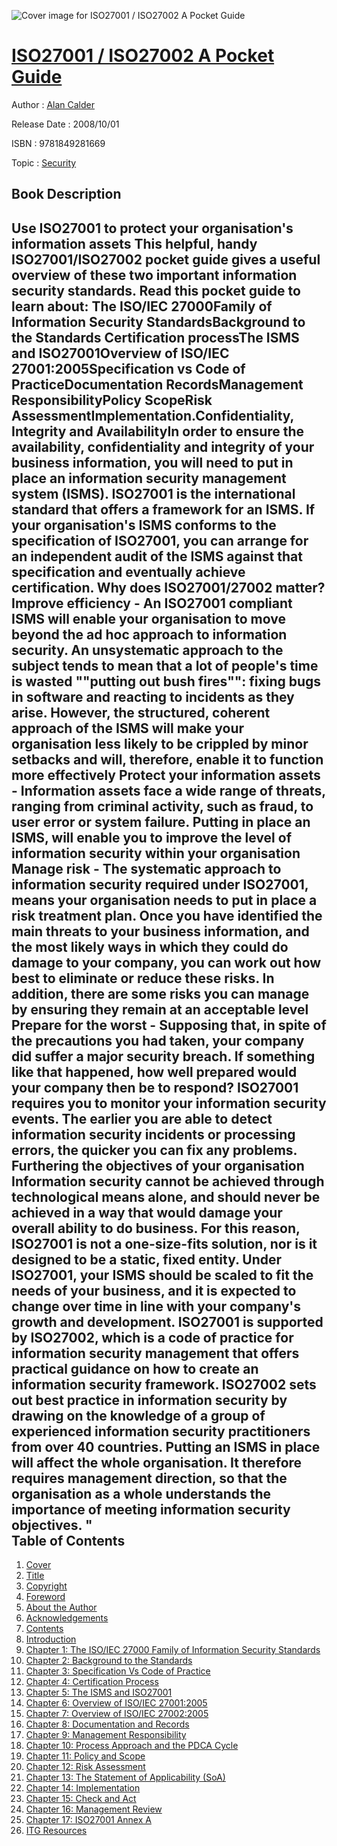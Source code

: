 ![Cover image for ISO27001 / ISO27002 A Pocket Guide](https://imgdetail.ebookreading.net/cover/cover/security/EB9781849281669.jpg)

[ISO27001 / ISO27002 A Pocket Guide](https://ebookreading.net/view/book/ISO27001+%2F+ISO27002+A+Pocket+Guide-EB9781849281669_1.html "ISO27001 / ISO27002 A Pocket Guide")
====================================================================================================================

Author : [Alan Calder](https://ebookreading.net/search/author/Alan+Calder)

Release Date : 2008/10/01

ISBN : 9781849281669

Topic : [Security](https://ebookreading.net/search/category/security)

Book Description
-----------------

 Use ISO27001 to protect your organisation's information assets
 This helpful, handy ISO27001/ISO27002 pocket guide gives a useful overview of these two important information security standards. 
 Read this pocket guide to learn about: 
The ISO/IEC 27000Family of Information Security StandardsBackground to the Standards Certification processThe ISMS and ISO27001Overview of ISO/IEC 27001:2005Specification vs Code of PracticeDocumentation RecordsManagement ResponsibilityPolicy ScopeRisk AssessmentImplementation.Confidentiality, Integrity and AvailabilityIn order to ensure the availability, confidentiality and integrity of your business information, you will need to put in place an information security management system (ISMS). ISO27001 is the international standard that offers a framework for an ISMS. If your organisation's ISMS conforms to the specification of ISO27001, you can arrange for an independent audit of the ISMS against that specification and eventually achieve certification.
Why does ISO27001/27002 matter?Improve efficiency - An ISO27001 compliant ISMS will enable your organisation to move beyond the ad hoc approach to information security. An unsystematic approach to the subject tends to mean that a lot of people's time is wasted ""putting out bush fires"": fixing bugs in software and reacting to incidents as they arise. However, the structured, coherent approach of the ISMS will make your organisation less likely to be crippled by minor setbacks and will, therefore, enable it to function more effectively
Protect your information assets - Information assets face a wide range of threats, ranging from criminal activity, such as fraud, to user error or system failure. Putting in place an ISMS, will enable you to improve the level of information security within your organisation
Manage risk - The systematic approach to information security required under ISO27001, means your organisation needs to put in place a risk treatment plan. Once you have identified the main threats to your business information, and the most likely ways in which they could do damage to your company, you can work out how best to eliminate or reduce these risks. In addition, there are some risks you can manage by ensuring they remain at an acceptable level
Prepare for the worst - Supposing that, in spite of the precautions you had taken, your company did suffer a major security breach. If something like that happened, how well prepared would your company then be to respond? ISO27001 requires you to monitor your information security events. The earlier you are able to detect information security incidents or processing errors, the quicker you can fix any problems.
Furthering the objectives of your organisation Information security cannot be achieved through technological means alone, and should never be achieved in a way that would damage your overall ability to do business. For this reason, ISO27001 is not a one-size-fits solution, nor is it designed to be a static, fixed entity. 
 Under ISO27001, your ISMS should be scaled to fit the needs of your business, and it is expected to change over time in line with your company's growth and development. 
 ISO27001 is supported by ISO27002, which is a code of practice for information security management that offers practical guidance on how to create an information security framework. ISO27002 sets out best practice in information security by drawing on the knowledge of a group of experienced information security practitioners from over 40 countries. 
 Putting an ISMS in place will affect the whole organisation. It therefore requires management direction, so that the organisation as a whole understands the importance of meeting information security objectives. 
"               
Table of Contents
-----------------

1. [Cover](https://ebookreading.net/view/book/ISO27001+%2F+ISO27002+A+Pocket+Guide-EB9781849281669_1.html)
1. [Title](https://ebookreading.net/view/book/ISO27001+%2F+ISO27002+A+Pocket+Guide-EB9781849281669_3.html)
1. [Copyright](https://ebookreading.net/view/book/ISO27001+%2F+ISO27002+A+Pocket+Guide-EB9781849281669_4.html)
1. [Foreword](https://ebookreading.net/view/book/ISO27001+%2F+ISO27002+A+Pocket+Guide-EB9781849281669_5.html)
1. [About the Author](https://ebookreading.net/view/book/ISO27001+%2F+ISO27002+A+Pocket+Guide-EB9781849281669_6.html)
1. [Acknowledgements](https://ebookreading.net/view/book/ISO27001+%2F+ISO27002+A+Pocket+Guide-EB9781849281669_7.html)
1. [Contents](https://ebookreading.net/view/book/ISO27001+%2F+ISO27002+A+Pocket+Guide-EB9781849281669_9.html)
1. [Introduction](https://ebookreading.net/view/book/ISO27001+%2F+ISO27002+A+Pocket+Guide-EB9781849281669_0.html)
1. [Chapter 1: The ISO/IEC 27000 Family of Information Security Standards](https://ebookreading.net/view/book/ISO27001+%2F+ISO27002+A+Pocket+Guide-EB9781849281669_10.html)
1. [Chapter 2: Background to the Standards](https://ebookreading.net/view/book/ISO27001+%2F+ISO27002+A+Pocket+Guide-EB9781849281669_0.html)
1. [Chapter 3: Specification Vs Code of Practice](https://ebookreading.net/view/book/ISO27001+%2F+ISO27002+A+Pocket+Guide-EB9781849281669_0.html)
1. [Chapter 4: Certification Process](https://ebookreading.net/view/book/ISO27001+%2F+ISO27002+A+Pocket+Guide-EB9781849281669_0.html)
1. [Chapter 5: The ISMS and ISO27001](https://ebookreading.net/view/book/ISO27001+%2F+ISO27002+A+Pocket+Guide-EB9781849281669_0.html)
1. [Chapter 6: Overview of ISO/IEC 27001:2005](https://ebookreading.net/view/book/ISO27001+%2F+ISO27002+A+Pocket+Guide-EB9781849281669_0.html)
1. [Chapter 7: Overview of ISO/IEC 27002:2005](https://ebookreading.net/view/book/ISO27001+%2F+ISO27002+A+Pocket+Guide-EB9781849281669_0.html)
1. [Chapter 8: Documentation and Records](https://ebookreading.net/view/book/ISO27001+%2F+ISO27002+A+Pocket+Guide-EB9781849281669_0.html)
1. [Chapter 9: Management Responsibility](https://ebookreading.net/view/book/ISO27001+%2F+ISO27002+A+Pocket+Guide-EB9781849281669_0.html)
1. [Chapter 10: Process Approach and the PDCA Cycle](https://ebookreading.net/view/book/ISO27001+%2F+ISO27002+A+Pocket+Guide-EB9781849281669_0.html)
1. [Chapter 11: Policy and Scope](https://ebookreading.net/view/book/ISO27001+%2F+ISO27002+A+Pocket+Guide-EB9781849281669_0.html)
1. [Chapter 12: Risk Assessment](https://ebookreading.net/view/book/ISO27001+%2F+ISO27002+A+Pocket+Guide-EB9781849281669_0.html)
1. [Chapter 13: The Statement of Applicability (SoA)](https://ebookreading.net/view/book/ISO27001+%2F+ISO27002+A+Pocket+Guide-EB9781849281669_0.html)
1. [Chapter 14: Implementation](https://ebookreading.net/view/book/ISO27001+%2F+ISO27002+A+Pocket+Guide-EB9781849281669_0.html)
1. [Chapter 15: Check and Act](https://ebookreading.net/view/book/ISO27001+%2F+ISO27002+A+Pocket+Guide-EB9781849281669_0.html)
1. [Chapter 16: Management Review](https://ebookreading.net/view/book/ISO27001+%2F+ISO27002+A+Pocket+Guide-EB9781849281669_0.html)
1. [Chapter 17: ISO27001 Annex A](https://ebookreading.net/view/book/ISO27001+%2F+ISO27002+A+Pocket+Guide-EB9781849281669_0.html)
1. [ITG Resources](https://ebookreading.net/view/book/ISO27001+%2F+ISO27002+A+Pocket+Guide-EB9781849281669_0.html)
